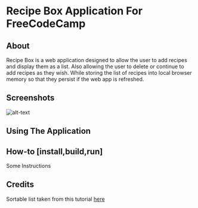 # Recipe Box Application For FreeCodeCamp

## About
Recipe Box is a web application designed to allow the user to add recipes and display them as a list. Also allowing the user to delete or continue to add recipes as they wish. While storing the list of recipes into local browser memory so that they persist if the web app is refreshed.

## Screenshots
![alt-text](./link-to-preview.png?raw=true)

## Using The Application

## How-to [install,build,run]
Some Instructions

## Credits
Sortable list taken from this tutorial [here](http://webcloud.se/sortable-list-component-react-js/)
